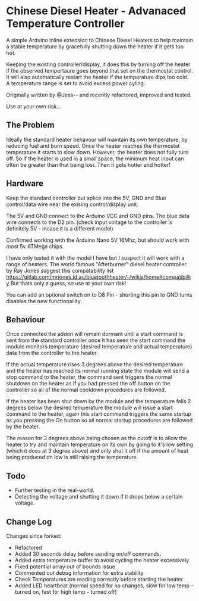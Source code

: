 # Chinese Diesel Heater - Advanaced Temperature Controller
A simple Arduino inline extension to Chinese Diesel Heaters to help maintain a stable temperature by gracefully shutting down the heater if it gets too hot.

Keeping the existing controller/display, it does this by turning off the heater if the observed tempertaure goes beyond that set on the thermostat control. It will also automatically restart the heater if the temperature dips too cold. A temperature range is set to avoid excess power cyling.

Originally written by @Jess-- and recently refactored, improved and tested.

Use at your own risk...
## The Problem

Ideally the standard heater behavour will maintain its own temperature, by reducing fuel and burn speed. Once the heater reaches the thermostat temperature it starts to slow down. However, the heater does not fully turn off. So if the heater is used in a small space, the minimum heat input can often be greater than that being lost. Then it gets hotter and hotter!
## Hardware

Keep the standard controller but splice into the 5V, GND and Blue control/data wire near the exising control/display unit.

The 5V and GND connect to the Arduino VCC and GND pins. The blue data wire connects to the D2 pin. (check input voltage to the controller is definitely 5V - incase it is a different model)

Confirmed working with the Arduino Nano 5V 16Mhz, but should work with most 5v ATMega chips.

I have only tested it with the model I have but I suspect it will work with a range of heaters. The world famous "Afterburner" diesel heater controller by Ray Jones suggest this compatability list https://gitlab.com/mrjones.id.au/bluetoothheater/-/wikis/home#compatibility But thats only a guess, so use at your own risk!

You can add an optional switch on to D8 Pin - shorting this pin to GND turns disables the new functionaility.
## Behaviour 

Once connected the addon will remain dormant until a start command is sent from the standard controller
once it has seen the start command the module monitors temperature (desired temperature and actual temperature) data from the controller to the heater.

If the actual temperature rises 3 degrees above the desired temperature and the heater has reached its normal running state the module will send a stop command to the heater, the command sent triggers the normal shutdown on the heater as if you had pressed the off button on the controller so all of the normal cooldown procedures are followed.

If the heater has been shut down by the module and the temperature falls 2 degrees below the desired temperature the module will issue a start command to the heater, again this start command triggers the same startup as you pressing the On button so all normal startup procedures are followed by the heater.

The reason for 3 degrees above being chosen as the cutoff is to allow the heater to try and maintain temperature on its own by going to it's low setting (which it does at 3 degree above) and only shut it off if the amount of heat being produced on low is still raising the temperature.

## Todo

- Further testing in the real-world.
- Detecting the voltage and shutting it down if it drops below a certain voltage.
## Change Log

Changes since forked:
- Refactored
- Added 30 seconds delay before sending on/off commands.
- Added extra temperature buffer to avoid cycling the heater excessively
- Fixed potential array out of bounds issue
- Commented out debug information for extra stability
- Check Temperatures are reading correctly before starting the heater
- Added LED heartbeat (normal speed for no changes, slow for low temp - turned on, fast for high temp - turned off)